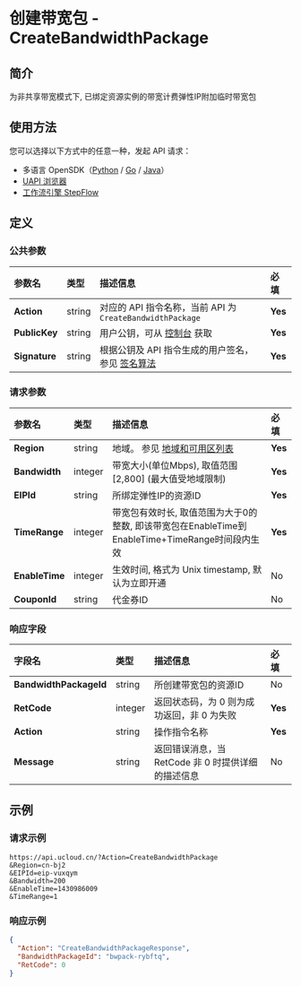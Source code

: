 # 创建带宽包 - CreateBandwidthPackage

## 简介

为非共享带宽模式下, 已绑定资源实例的带宽计费弹性IP附加临时带宽包





## 使用方法

您可以选择以下方式中的任意一种，发起 API 请求：
- 多语言 OpenSDK（[Python](https://github.com/ucloud/ucloud-sdk-python3) / [Go](https://github.com/ucloud/ucloud-sdk-go) / [Java](https://github.com/ucloud/ucloud-sdk-java)）
- [UAPI 浏览器](https://console.ucloud.cn/uapi/detail?id=CreateBandwidthPackage)
- [工作流引擎 StepFlow](https://console.ucloud.cn/stepflow/manage/)

## 定义

### 公共参数

| 参数名 | 类型 | 描述信息 | 必填 |
|:---|:---|:---|:---|
| **Action**     | string  | 对应的 API 指令名称，当前 API 为 `CreateBandwidthPackage`                        | **Yes** |
| **PublicKey**  | string  | 用户公钥，可从 [控制台](https://console.ucloud.cn/uapi/apikey) 获取                                             | **Yes** |
| **Signature**  | string  | 根据公钥及 API 指令生成的用户签名，参见 [签名算法](api/summary/signature.md)  | **Yes** |

### 请求参数

| 参数名 | 类型 | 描述信息 | 必填 |
|:---|:---|:---|:---|
| **Region** | string | 地域。 参见 [地域和可用区列表](api/summary/regionlist) |**Yes**|
| **Bandwidth** | integer | 带宽大小(单位Mbps), 取值范围[2,800] (最大值受地域限制) |**Yes**|
| **EIPId** | string | 所绑定弹性IP的资源ID |**Yes**|
| **TimeRange** | integer | 带宽包有效时长, 取值范围为大于0的整数, 即该带宽包在EnableTime到 EnableTime+TimeRange时间段内生效 |**Yes**|
| **EnableTime** | integer | 生效时间, 格式为 Unix timestamp, 默认为立即开通 |No|
| **CouponId** | string | 代金券ID |No|

### 响应字段

| 字段名 | 类型 | 描述信息 | 必填 |
|:---|:---|:---|:---|
| **BandwidthPackageId** | string | 所创建带宽包的资源ID |No|
| **RetCode** | integer | 返回状态码，为 0 则为成功返回，非 0 为失败 |**Yes**|
| **Action** | string | 操作指令名称 |**Yes**|
| **Message** | string | 返回错误消息，当 RetCode 非 0 时提供详细的描述信息 |No|




## 示例

### 请求示例
    
```
https://api.ucloud.cn/?Action=CreateBandwidthPackage
&Region=cn-bj2
&EIPId=eip-vuxqym
&Bandwidth=200
&EnableTime=1430986009
&TimeRange=1
```

### 响应示例
    
```json
{
  "Action": "CreateBandwidthPackageResponse",
  "BandwidthPackageId": "bwpack-rybftq",
  "RetCode": 0
}
```




